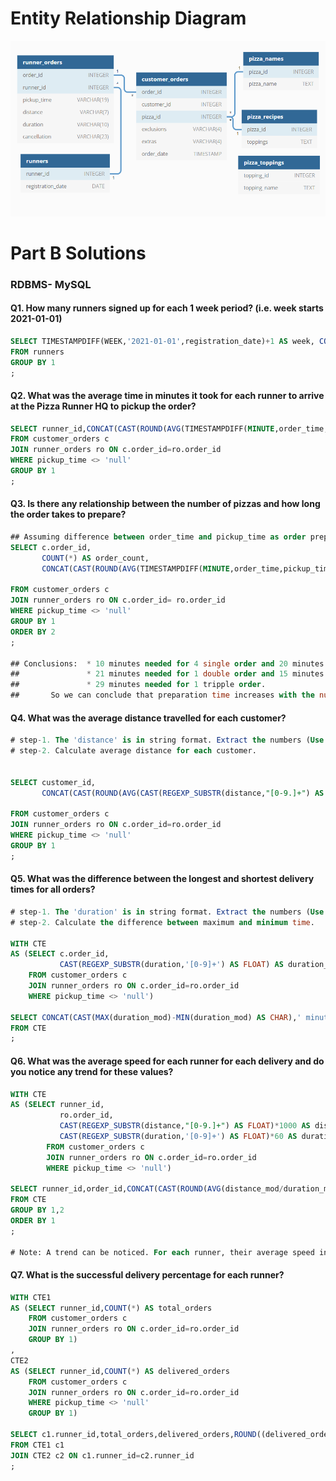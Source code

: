 # Entity Relationship Diagram
![alt text](https://github.com/Mahmud-Buet15/60-days-of-SQL/blob/main/Problem_set_13(%238_week_sql_challenge)/dataset/pizza_runner.png)


# Part B Solutions
### RDBMS- MySQL

#### **Q1. How many runners signed up for each 1 week period? (i.e. week starts 2021-01-01)**
```sql
SELECT TIMESTAMPDIFF(WEEK,'2021-01-01',registration_date)+1 AS week, COUNT(*) AS registration_count
FROM runners
GROUP BY 1
;


```

#### **Q2. What was the average time in minutes it took for each runner to arrive at the Pizza Runner HQ to pickup the order?**

```sql
SELECT runner_id,CONCAT(CAST(ROUND(AVG(TIMESTAMPDIFF(MINUTE,order_time,pickup_time)),2) AS CHAR),' minutes') AS  average_time_to_arrive
FROM customer_orders c 
JOIN runner_orders ro ON c.order_id=ro.order_id
WHERE pickup_time <> 'null'
GROUP BY 1
;
```

#### **Q3. Is there any relationship between the number of pizzas and how long the order takes to prepare?**

```sql
## Assuming difference between order_time and pickup_time as order preparation time. 
SELECT c.order_id,
       COUNT(*) AS order_count, 
       CONCAT(CAST(ROUND(AVG(TIMESTAMPDIFF(MINUTE,order_time,pickup_time)),0) AS CHAR),' minutes') AS order_preparation_time
		
FROM customer_orders c
JOIN runner_orders ro ON c.order_id= ro.order_id
WHERE pickup_time <> 'null' 
GROUP BY 1
ORDER BY 2
;

## Conclusions:  * 10 minutes needed for 4 single order and 20 minutes needed for 1 single order.
##               * 21 minutes needed for 1 double order and 15 minutes needed for 1 double order.
##               * 29 minutes needed for 1 tripple order.
##       So we can conclude that preparation time increases with the number of pizzas.
```

#### **Q4. What was the average distance travelled for each customer?**
```sql
# step-1. The 'distance' is in string format. Extract the numbers (Use REGEX_SUBSTR() ) and then convert it in a number (FLOAT or DECIMAL) format.
# step-2. Calculate average distance for each customer.


SELECT customer_id,
       CONCAT(CAST(ROUND(AVG(CAST(REGEXP_SUBSTR(distance,"[0-9.]+") AS FLOAT)),2) AS CHAR),' km') AS avg_distance          -- VARCHAR shows error while converting from float to string
       
FROM customer_orders c 
JOIN runner_orders ro ON c.order_id=ro.order_id
WHERE pickup_time <> 'null'
GROUP BY 1
;

```

#### **Q5. What was the difference between the longest and shortest delivery times for all orders?**

```sql
# step-1. The 'duration' is in string format. Extract the numbers (Use REGEX_SUBSTR() ) and then convert it in a number (FLOAT or DECIMAL) format.
# step-2. Calculate the difference between maximum and minimum time.

WITH CTE
AS (SELECT c.order_id,
		   CAST(REGEXP_SUBSTR(duration,'[0-9]+') AS FLOAT) AS duration_mod
	FROM customer_orders c 
	JOIN runner_orders ro ON c.order_id=ro.order_id
	WHERE pickup_time <> 'null')
    
SELECT CONCAT(CAST(MAX(duration_mod)-MIN(duration_mod) AS CHAR),' minutes') AS diff_bitween_longest_and_shortest_delivery_time
FROM CTE
;
```

#### **Q6. What was the average speed for each runner for each delivery and do you notice any trend for these values?**

```sql
WITH CTE
AS (SELECT runner_id,
		   ro.order_id,
		   CAST(REGEXP_SUBSTR(distance,"[0-9.]+") AS FLOAT)*1000 AS distance_mod,
		   CAST(REGEXP_SUBSTR(duration,'[0-9]+') AS FLOAT)*60 AS duration_mod
	    FROM customer_orders c 
		JOIN runner_orders ro ON c.order_id=ro.order_id
		WHERE pickup_time <> 'null')
        
SELECT runner_id,order_id,CONCAT(CAST(ROUND(AVG(distance_mod/duration_mod),2) AS CHAR),' m/s')  AS  avg_speed
FROM CTE
GROUP BY 1,2
ORDER BY 1
;

# Note: A trend can be noticed. For each runner, their average speed increases with respect to previous order.
```


#### **Q7. What is the successful delivery percentage for each runner?**

```sql
WITH CTE1
AS (SELECT runner_id,COUNT(*) AS total_orders
	FROM customer_orders c 
	JOIN runner_orders ro ON c.order_id=ro.order_id
	GROUP BY 1)
,
CTE2
AS (SELECT runner_id,COUNT(*) AS delivered_orders
	FROM customer_orders c 
	JOIN runner_orders ro ON c.order_id=ro.order_id
	WHERE pickup_time <> 'null'
	GROUP BY 1)

SELECT c1.runner_id,total_orders,delivered_orders,ROUND((delivered_orders/total_orders)*100,2) AS success_percentage
FROM CTE1 c1
JOIN CTE2 c2 ON c1.runner_id=c2.runner_id
;
```

